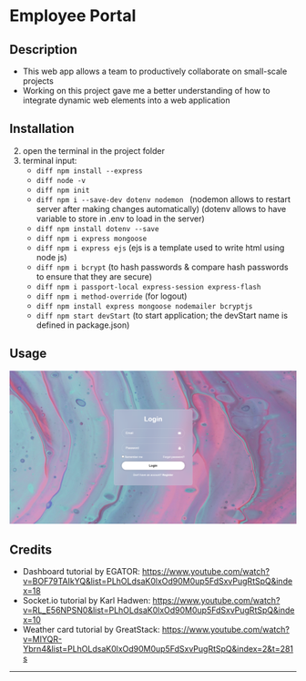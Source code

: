 # Employee Portal

## Description

- This web app allows a team to productively collaborate on small-scale projects
- Working on this project gave me a better understanding of how to integrate dynamic web elements into a web application

## Installation

2. open the terminal in the project folder
3. terminal input:
    - ```diff npm install --express```
    - ```diff node -v ```
    - ```diff npm init```
    - ```diff npm i --save-dev dotenv nodemon ```
    (nodemon allows to restart server after making changes automatically)
    (dotenv allows to have variable to store in .env to load in the server)
    - ```diff npm install dotenv --save```
    - ```diff npm i express mongoose```
    - ```diff npm i express ejs``` (ejs is a template used to write html using node js)
    - ```diff npm i bcrypt```  (to hash passwords & compare hash passwords to ensure that they are secure)
    - ```diff npm i passport-local express-session express-flash```
    - ```diff npm i method-override``` (for logout)
    - ```diff npm install express mongoose nodemailer bcryptjs```
    - ```diff npm start devStart``` (to start application; the devStart name is defined in package.json)

## Usage

[![Watch the video](https://raw.githubusercontent.com/katerynashpak/Employee-Portal/master/public/images/portal-thumbnail.png)](https://raw.githubusercontent.com/katerynashpak/Employee-Portal/master/portal-demo.mp4)

## Credits

- Dashboard tutorial by EGATOR: https://www.youtube.com/watch?v=BOF79TAIkYQ&list=PLhOLdsaK0lxOd90M0up5FdSxvPugRtSpQ&index=18
- Socket.io tutorial by Karl Hadwen: https://www.youtube.com/watch?v=RL_E56NPSN0&list=PLhOLdsaK0lxOd90M0up5FdSxvPugRtSpQ&index=10
- Weather card tutorial by GreatStack: https://www.youtube.com/watch?v=MIYQR-Ybrn4&list=PLhOLdsaK0lxOd90M0up5FdSxvPugRtSpQ&index=2&t=281s

---
